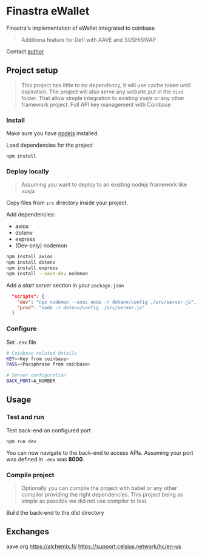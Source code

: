 # Finastra eWallet

Finastra's implementation of eWallet integrated to coinbase

> Additiona feature for Defi with AAVE and SUSHISWAP

Contact [author](mailto:pierre.quemard@finastra.com)

## Project setup

> This project has little to no dependency, it will use cache token until expiration.
> The project will also serve any website put in the ```dist``` folder.
> That allow simple integration to existing *vuejs* or any other framework project.
> Full API key management with Coinbase

### Install

Make sure you have [nodejs](https://nodejs.org/en/) installed.

Load dependencies for the project
```
npm install
```


### Deploy locally

> Assuming you want to deploy to an existing nodejs framework like *vuejs*

Copy files from ```src``` directory inside your project.

Add dependencies:
* axios
* dotenv
* express
* (Dev-only) nodemon

```bash
npm install axios 
npm install dotenv
npm install express
npm install --save-dev nodemon
```

Add a *start server* section in your ```package.json```

```json
  "scripts": {
    "dev": "npx nodemon --exec node -r dotenv/config ./src/server.js",
    "prod": "node -r dotenv/config ./src/server.js"
  }
```

### Configure

Set ```.env``` file

```bash
# Coinbase related details
KEY=<Key from coinbase>
PASS=<Passphrase from coinbase>

# Server configuration
BACK_PORT=A_NUMBER
```

## Usage

### Test and run

Test back-end on configured port
```
npm run dev
```

You can now navigate to the back-end to access APIs.
Assuming your port was defined in ```.env``` was **8000**.


### Compile project

> Optionally you can compile the project with babel or any other compiler providing the right dependencies.
> This project being as simple as possible we did not use compiler to test.

Build the back-end to the *dist* directory


## Exchanges

aave.org
https://alchemix.fi/
https://support.celsius.network/hc/en-us
